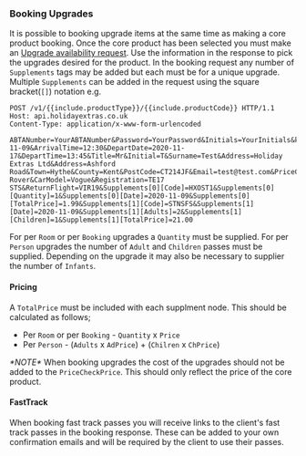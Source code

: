 ### Booking Upgrades

It is possible to booking upgrade items at the same time as making a core product booking. Once the core product has been selected you must make an [Upgrade availability request](/hxapi/upgrades). Use the information in the response to pick the upgrades desired for the product. In the booking request any number of `Supplements` tags may be added but each must be for a unique upgrade. Multiple `Supplements` can be added in the request using the square bracket(`[]`) notation e.g.

```http
POST /v1/{{include.productType}}/{{include.productCode}} HTTP/1.1
Host: api.holidayextras.co.uk
Content-Type: application/x-www-form-urlencoded

ABTANumber=YourABTANumber&Password=YourPassword&Initials=YourInitials&key=YourKey&token=YourToken&ArrivalDate=2020-11-09&ArrivalTime=12:30&DepartDate=2020-11-17&DepartTime=13:45&Title=Mr&Initial=T&Surname=Test&Address=Holiday Extras Ltd&Address=Ashford Road&Town=Hythe&County=Kent&PostCode=CT214JF&Email=test@test.com&PriceCheckFlag=Y&PriceCheckPrice=50.05&CarColour=White&CarMake=Range Rover&CarModel=Vogue&Registration=TE17 STS&ReturnFlight=VIR19&Supplements[0][Code]=HXOST1&Supplements[0][Quantity]=1&Supplements[0][Date]=2020-11-09&Supplements[0][TotalPrice]=1.99&Supplements[1][Code]=STNSFS&Supplements[1][Date]=2020-11-09&Supplements[1][Adults]=2&Supplements[1][Children]=1&Supplements[1][TotalPrice]=21.00
```

For per `Room` or per `Booking` upgrades a `Quantity` must be supplied.
For per `Person` upgrades the number of `Adult` and `Children` passes must be supplied. Depending on the upgrade it may also be necessary to supplier the number of `Infants`.

#### Pricing

A `TotalPrice` must be included with each supplment node. This should be calculated as follows;

- Per `Room` or per `Booking` - `Quantity` x `Price`
- Per `Person` - (`Adults` x `AdPrice`) + (`Chilren` x `ChPrice`)

*\*NOTE\** When booking upgrades the cost of the upgrades should not be added to the `PriceCheckPrice`. This should only reflect the price of the core product.

#### FastTrack
When booking fast track passes you will receive links to the client's fast track passes in the booking response. These can be added to your own confirmation emails and will be required by the client to use their passes.
